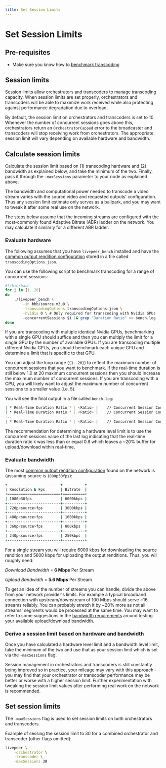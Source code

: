 ```yaml
---
title: Set Session Limits
---
```


# Set Session Limits

## Pre-requisites

- Make sure you know how to
  [benchmark transcoding](/video-miners/how-to-guides/benchmarking)

## Session limits

Session limits allow orchestrators and transcoders to manage transcoding
capacity. When session limits are set properly, orchestrators and transcoders
will be able to maximize work received while also protecting against performance
degradation due to overload.

By default, the session limit on orchestrators and transcoders is set to 10.
Whenever the number of concurrent sessions goes above this, orchestrators return
an `OrchestratorCapped` error to the broadcaster and transcoders will stop
receiving work from orchestrators. The appropriate session limit will vary
depending on available hardware and bandwidth.

## Calculate session limits

Calculate the session limit based on (1) transcoding hardware and (2) bandwidth
as explained below, and take the minimum of the two. Finally, pass it through
the `-maxSessions` parameter to your node as explained above.

The bandwidth and computational power needed to transcode a video stream varies
with the source video and requested outputs' configuration. Thus any session
limit estimate only serves as a ballpark, and you may want to tweak it after
some real use on the network.

The steps below assume that the incoming streams are configured with the
most-commonly found Adaptive Bitrate (ABR) ladder on the network. You may
calculate it similarly for a different ABR ladder.

### Evaluate hardware

The following assumes that you have `livepeer_bench` installed and have the
[common output rendition configuration](https://github.com/livepeer/go-livepeer/blob/master/cmd/livepeer_bench/transcodingOptions.json)
stored in a file called `transcodingOptions.json`.

You can use the following script to benchmark transcoding for a range of
concurrent sessions:

```bash
#!/bin/bash
for i in {1..20}
do
    ./livepeer_bench \
        -in bbb/source.m3u8 \
        -transcodingOptions transcodingOptions.json \
        -nvidia 0 \ # Only required for transcoding with Nvidia GPUs
        -concurrentSessions $i |& grep "Duration Ratio" >> bench.log
done
```

If you are transcoding with multiple identical Nvidia GPUs, benchmarking with a
single GPU should suffice and then you can multiply the limit for a single GPU
by the number of available GPUs. If you are transcoding multiple different
Nvidia GPUs, you should benchmark each unique GPU and determine a limit that is
specific to that GPU.

You can adjust the loop range (`{1..20}`) to reflect the maximum number of
concurrent sessions that you want to benchmark. If the real-time duration is
still below 1.0 at 20 maximum concurrent sessions then you should increase the
maximum number of concurrent sessions. If you are transcoding with a CPU, you
will likely want to adjust the maximum number of concurrent sessions to a
smaller value (i.e. 5).

You will see the final output in a file called `bench.log`:

```bash
| * Real-Time Duration Ratio * | <Ratio> |    // Concurrent Session Count 1
| * Real-Time Duration Ratio * | <Ratio> |    // Concurrent Session Count 2
...
| * Real-Time Duration Ratio * | <Ratio> |    // Concurrent Session Count 20
```

The recommendation for determining a hardware level limit is to use the
concurrent sessions value of the last log indicating that the real-time duration
ratio `X` was less than or equal 0.8 which leaves a ~20% buffer for
upload/download within real-time.

### Evaluate bandwidth

The most
[common output rendition configuration](https://github.com/livepeer/go-livepeer/blob/master/cmd/livepeer_bench/transcodingOptions.json)
found on the network is (assuming source is `1080p30fps`):

```bash
+------------------------+----------+
| Resolution & Fps       | Bitrate  |
+========================+==========+
| 1080p30fps             | 6000kbps |
+------------------------+----------+
| 720p<source>fps        | 3000kbps |
+------------------------+----------+
| 480p<source>fps        | 1600kbps |
+------------------------+----------+
| 360p<source>fps        | 800kbps  |
+------------------------+----------+
| 240p<source>fps        | 250kbps  |
+------------------------+----------+
```

For a single stream you will require 6000 kbps for downloading the source
rendition and 5600 kbps for uploading the output renditions. Thus, you will
roughly need:

_Download Bandwidth_ = **6 Mbps** Per Stream

_Upload Bandwidth_ = **5.6 Mbps** Per Stream

To get an idea of the number of streams you can handle, divide the above from
your network provider's limits. For example a typical broadband connection with
upstream/downstream of 100 Mbps should serve ~16 streams reliably. You can
probably stretch it by ~20% more as not all streams' segments would be processed
at the same time. You may want to refer to some suggestions in the
[bandwidth requirements](/video-miners/reference/bandwidth) around testing
your available upload/download bandwidth.

### Derive a session limit based on hardware and bandwidth

Once you have calculated a hardware level limit and a bandwidth level limit,
take the minimum of the two and use that as your session limit which is set via
the `-maxSessions` flag.

Session management in orchestrators and transcoders is still constantly being
improved so in practice, your mileage may vary with this approach - you may find
that your orchestrator or transcoder performance may be better or worse with a
higher session limit. Further experimentation with tweaking the session limit
values after performing real work on the network is recommended.

## Set session limits

The `-maxSessions` flag is used to set session limits on both orchestrators and
transcoders.

Example of sessing the session limit to 30 for a combined orchestrator and
transcoder (other flags omitted):

```bash
livepeer \
    -orchestrator \
    -transcoder \
    -maxSessions 30
```
